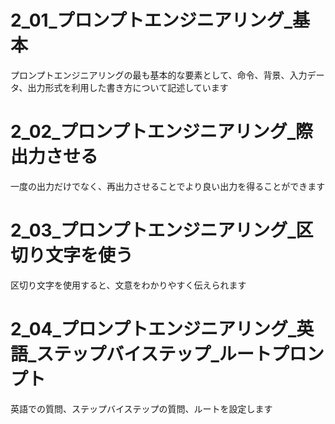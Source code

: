 # 2_01_プロンプトエンジニアリング_基本
プロンプトエンジニアリングの最も基本的な要素として、命令、背景、入力データ、出力形式を利用した書き方について記述しています


# 2_02_プロンプトエンジニアリング_際出力させる
一度の出力だけでなく、再出力させることでより良い出力を得ることができます


# 2_03_プロンプトエンジニアリング_区切り文字を使う
区切り文字を使用すると、文意をわかりやすく伝えられます


# 2_04_プロンプトエンジニアリング_英語_ステップバイステップ_ルートプロンプト
英語での質問、ステップバイステップの質問、ルートを設定します


